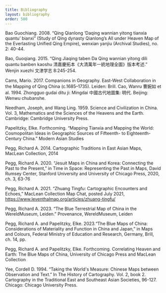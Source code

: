```yaml
---
title: Bibliography
layout: bibliography
order: 500
---
```


Bao Guochiang. 2008. “Qing Qianlong ‘Daqing wannian yitong tianxia quantu’ bianxi” (Study of Qing dynasty Qianlong’s All under Heaven Map of the Everlasting Unified Qing Empire), wenxian yanjiu (Archival Studies), no. 2: 40-44.

Bao, Guoqiang. 2015. “Qing Jiaqing taben Da Qing wannian yitong dili quantu banben kaoshu 清嘉慶拓本《大清萬年一統地理全圖》版本考述.” Wenjin xuezhi 文津学志 8:245-254.

Cams, Mario. 2017. Companions in Geography. East-West Collaboration in the Mapping of Qing China (c.1685–1735). Leiden: Brill.
Cao, Wanru 曹婉如 et al. 1994. Zhongguo gudai ditu ji: Mingdai 中國古代地圖集: 明代. Beijing: Wenwu chubanshe.

Needham, Joseph, and Wang Ling. 1959. Science and Civilization in China. Vol. 3, Mathematics and the Sciences of the Heavens and the Earth. Cambridge: Cambridge University Press.

Papelitzky, Elke. Forthcoming. “Mapping Tianxia and Mapping the World: Cosmopolitan Ideas in Geographic Sources of Fifteenth- to Eighteenth-Century China.” Modern Asian Studies

Pegg, Richard A. 2014. Cartographic Traditions in East Asian Maps, MacLean Collection, 2014

Pegg, Richard A. 2020. “Jesuit Maps in China and Korea: Connecting the Past to the Present,” in Time in Space: Representing the Past in Maps, David Rumsey Center, Stanford University and University of Chicago Press, 2020, ch. 3, 63-76

Pegg, Richard A. 2021. “Zhuang Tingfu: Cartographic Encounters and Echoes,” MacLean Collection Map Chat, posted July 2021, https://www.leventhalmap.org/articles/zhuang-tingfu/

Pegg, Richard A. 2023. “The Blue Terrestrial Map of China in the WereldMuseum, Leiden.” Provenance, WereldMuseum, Leiden

Pegg, Richard A. and Papelitzky, Elke. 2023.“The Blue Maps of China: Considerations of Materiality and Function in China and Japan,” in Maps and Colours, Federal Ministry of Education and Research, Germany, Brill, ch. 14, pp. 

Pegg, Richard A. and Papelitzky, Elke. Forthcoming. Correlating Heaven and Earth: The Blue Maps of China, University of Chicago Press and MacLean Collection

Yee, Cordell D. 1994. “Taking the World's Measure: Chinese Maps between Observation and Text.” In The History of Cartography. Vol. 2, book 2. Cartography in the Traditional East and Southeast Asian Societies, 96-127. Chicago: Chicago University Press.
